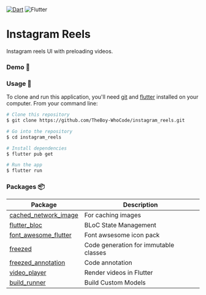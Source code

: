 [![Dart](https://img.shields.io/badge/Dart-0175C2?logo=dart&logoColor=white)](https://pub.dev/packages/fancy_text_reveal)  ![Flutter](https://img.shields.io/badge/Flutter-02569B?logo=flutter&logoColor=white)
# Instagram Reels

Instagram reels UI with preloading videos.

### Demo 👀

### Usage 🎨

To clone and run this application, you'll need [git](https://git-scm.com) and [flutter](https://flutter.dev/docs/get-started/install) installed on your computer. From your command line:

```bash
# Clone this repository
$ git clone https://github.com/TheBoy-WhoCode/instagram_reels.git

# Go into the repository
$ cd instagram_reels

# Install dependencies
$ flutter pub get

# Run the app
$ flutter run
```
### Packages 📦

Package | Description
---|---
[cached_network_image](https://pub.dev/packages/cached_network_image) | For caching images
[flutter_bloc](https://pub.dev/packages/flutter_bloc) | BLoC State Management
[font_awesome_flutter](https://pub.dev/packages/font_awesome_flutter) | Font awsesome icon pack
[freezed](https://pub.dev/packages/freezed) | Code generation for immutable classes
[freezed_annotation ](https://pub.dev/packages/freezed_annotation) | Code annotation
[video_player](https://pub.dev/packages/video_player) | Render videos in Flutter
[build_runner](https://pub.dev/packages/build_runner) | Build Custom Models



<!-- 
## Getting Started

This project is a starting point for a Flutter application.

A few resources to get you started if this is your first Flutter project:

- [Lab: Write your first Flutter app](https://flutter.dev/docs/get-started/codelab)
- [Cookbook: Useful Flutter samples](https://flutter.dev/docs/cookbook)

For help getting started with Flutter, view our
[online documentation](https://flutter.dev/docs), which offers tutorials,
samples, guidance on mobile development, and a full API reference. -->
